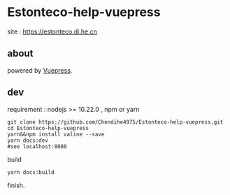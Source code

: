 # Estonteco-help-vuepress

site : <https://estonteco.di.he.cn>

## about

powered by [Vuepress](https://vuepress.vuejs.org).

## dev

requirement : nodejs >= 10.22.0 , npm or yarn

```shell
git clone https://github.com/Chendihe4975/Estonteco-help-vuepress.git
cd Estonteco-help-vuepress
yarn&&npm install valine --save
yarn docs:dev
#see localhost:8080
```

build
```shell
yarn docs:build
```

finish.
